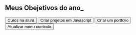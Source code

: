 <!DOCTYPE html>
<html lang="pt-br">
<head>
    <meta charset="UTF-8">
    <meta name="viewport" content="width=device-width, initial-scale=1.0">
    <title>Meus objetivos do ano</title>
</head>
<body>
    <section class="conteudo-principal">
        <h2 class="titulo-principal">Meus Obejetivos do ano_</h2>
        <div class="botoes"></div>
            <button class=" botao">Curos na alura</button>
            <button class=" botao">Criar projetos em Javascript</button>
            <button class=" botao">Criar um portfolio</button>
            <button class=" botao">Atualizar mneu curriculo</button>
        </div>
    </section>
</body>
</html>
